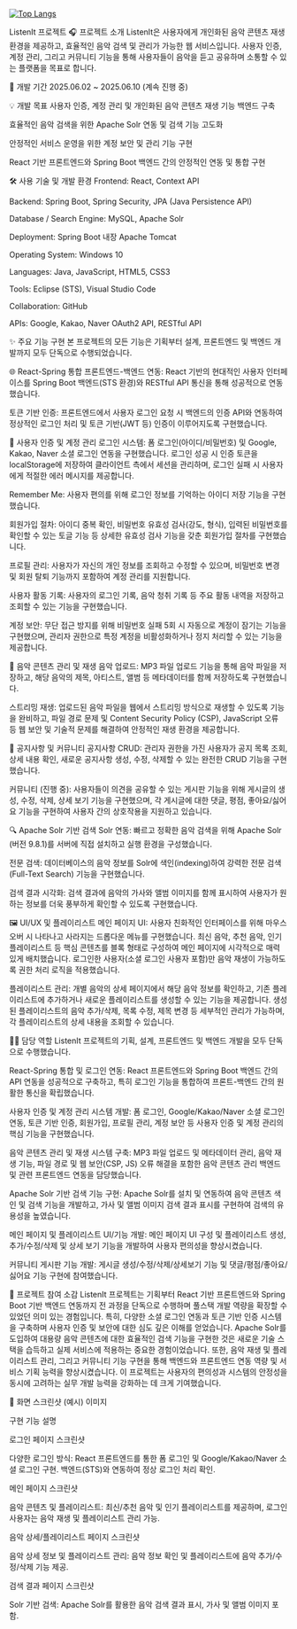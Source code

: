 [![Top Langs](https://github-readme-stats.vercel.app/api/top-langs/?username=bsh-ui)](https://github.com/anuraghazra/github-readme-stats)

ListenIt 프로젝트
🎧 프로젝트 소개
ListenIt은 사용자에게 개인화된 음악 콘텐츠 재생 환경을 제공하고, 효율적인 음악 검색 및 관리가 가능한 웹 서비스입니다. 사용자 인증, 계정 관리, 그리고 커뮤니티 기능을 통해 사용자들이 음악을 듣고 공유하며 소통할 수 있는 플랫폼을 목표로 합니다.

📅 개발 기간
2025.06.02 ~ 2025.06.10 (계속 진행 중)

💡 개발 목표
사용자 인증, 계정 관리 및 개인화된 음악 콘텐츠 재생 기능 백엔드 구축

효율적인 음악 검색을 위한 Apache Solr 연동 및 검색 기능 고도화

안정적인 서비스 운영을 위한 계정 보안 및 관리 기능 구현

React 기반 프론트엔드와 Spring Boot 백엔드 간의 안정적인 연동 및 통합 구현

🛠️ 사용 기술 및 개발 환경
Frontend: React, Context API

Backend: Spring Boot, Spring Security, JPA (Java Persistence API)

Database / Search Engine: MySQL, Apache Solr

Deployment: Spring Boot 내장 Apache Tomcat

Operating System: Windows 10

Languages: Java, JavaScript, HTML5, CSS3

Tools: Eclipse (STS), Visual Studio Code

Collaboration: GitHub

APIs: Google, Kakao, Naver OAuth2 API, RESTful API

✨ 주요 기능 구현
본 프로젝트의 모든 기능은 기획부터 설계, 프론트엔드 및 백엔드 개발까지 모두 단독으로 수행되었습니다.

🌐 React-Spring 통합
프론트엔드-백엔드 연동: React 기반의 현대적인 사용자 인터페이스를 Spring Boot 백엔드(STS 환경)와 RESTful API 통신을 통해 성공적으로 연동했습니다.

토큰 기반 인증: 프론트엔드에서 사용자 로그인 요청 시 백엔드의 인증 API와 연동하여 정상적인 로그인 처리 및 토큰 기반(JWT 등) 인증이 이루어지도록 구현했습니다.

🔐 사용자 인증 및 계정 관리
로그인 시스템: 폼 로그인(아이디/비밀번호) 및 Google, Kakao, Naver 소셜 로그인 연동을 구현했습니다. 로그인 성공 시 인증 토큰을 localStorage에 저장하여 클라이언트 측에서 세션을 관리하며, 로그인 실패 시 사용자에게 적절한 에러 메시지를 제공합니다.

Remember Me: 사용자 편의를 위해 로그인 정보를 기억하는 아이디 저장 기능을 구현했습니다.

회원가입 절차: 아이디 중복 확인, 비밀번호 유효성 검사(강도, 형식), 입력된 비밀번호를 확인할 수 있는 토글 기능 등 상세한 유효성 검사 기능을 갖춘 회원가입 절차를 구현했습니다.

프로필 관리: 사용자가 자신의 개인 정보를 조회하고 수정할 수 있으며, 비밀번호 변경 및 회원 탈퇴 기능까지 포함하여 계정 관리를 지원합니다.

사용자 활동 기록: 사용자의 로그인 기록, 음악 청취 기록 등 주요 활동 내역을 저장하고 조회할 수 있는 기능을 구현했습니다.

계정 보안: 무단 접근 방지를 위해 비밀번호 실패 5회 시 자동으로 계정이 잠기는 기능을 구현했으며, 관리자 권한으로 특정 계정을 비활성화하거나 정지 처리할 수 있는 기능을 제공합니다.

🎵 음악 콘텐츠 관리 및 재생
음악 업로드: MP3 파일 업로드 기능을 통해 음악 파일을 저장하고, 해당 음악의 제목, 아티스트, 앨범 등 메타데이터를 함께 저장하도록 구현했습니다.

스트리밍 재생: 업로드된 음악 파일을 웹에서 스트리밍 방식으로 재생할 수 있도록 기능을 완비하고, 파일 경로 문제 및 Content Security Policy (CSP), JavaScript 오류 등 웹 보안 및 기술적 문제를 해결하여 안정적인 재생 환경을 제공합니다.

📝 공지사항 및 커뮤니티
공지사항 CRUD: 관리자 권한을 가진 사용자가 공지 목록 조회, 상세 내용 확인, 새로운 공지사항 생성, 수정, 삭제할 수 있는 완전한 CRUD 기능을 구현했습니다.

커뮤니티 (진행 중): 사용자들이 의견을 공유할 수 있는 게시판 기능을 위해 게시글의 생성, 수정, 삭제, 상세 보기 기능을 구현했으며, 각 게시글에 대한 댓글, 평점, 좋아요/싫어요 기능을 구현하여 사용자 간의 상호작용을 지원하고 있습니다.

🔍 Apache Solr 기반 검색
Solr 연동: 빠르고 정확한 음악 검색을 위해 Apache Solr (버전 9.8.1)를 서버에 직접 설치하고 실행 환경을 구성했습니다.

전문 검색: 데이터베이스의 음악 정보를 Solr에 색인(indexing)하여 강력한 전문 검색(Full-Text Search) 기능을 구현했습니다.

검색 결과 시각화: 검색 결과에 음악의 가사와 앨범 이미지를 함께 표시하여 사용자가 원하는 정보를 더욱 풍부하게 확인할 수 있도록 구현했습니다.

🖼️ UI/UX 및 플레이리스트
메인 페이지 UI: 사용자 친화적인 인터페이스를 위해 마우스 오버 시 나타나고 사라지는 드롭다운 메뉴를 구현했습니다. 최신 음악, 추천 음악, 인기 플레이리스트 등 핵심 콘텐츠를 블록 형태로 구성하여 메인 페이지에 시각적으로 매력 있게 배치했습니다. 로그인한 사용자(소셜 로그인 사용자 포함)만 음악 재생이 가능하도록 권한 처리 로직을 적용했습니다.

플레이리스트 관리: 개별 음악의 상세 페이지에서 해당 음악 정보를 확인하고, 기존 플레이리스트에 추가하거나 새로운 플레이리스트를 생성할 수 있는 기능을 제공합니다. 생성된 플레이리스트의 음악 추가/삭제, 목록 수정, 제목 변경 등 세부적인 관리가 가능하며, 각 플레이리스트의 상세 내용을 조회할 수 있습니다.

🧑‍💻 담당 역할
ListenIt 프로젝트의 기획, 설계, 프론트엔드 및 백엔드 개발을 모두 단독으로 수행했습니다.

React-Spring 통합 및 로그인 연동: React 프론트엔드와 Spring Boot 백엔드 간의 API 연동을 성공적으로 구축하고, 특히 로그인 기능을 통합하여 프론트-백엔드 간의 원활한 통신을 확립했습니다.

사용자 인증 및 계정 관리 시스템 개발: 폼 로그인, Google/Kakao/Naver 소셜 로그인 연동, 토큰 기반 인증, 회원가입, 프로필 관리, 계정 보안 등 사용자 인증 및 계정 관리의 핵심 기능을 구현했습니다.

음악 콘텐츠 관리 및 재생 시스템 구축: MP3 파일 업로드 및 메타데이터 관리, 음악 재생 기능, 파일 경로 및 웹 보안(CSP, JS) 오류 해결을 포함한 음악 콘텐츠 관리 백엔드 및 관련 프론트엔드 연동을 담당했습니다.

Apache Solr 기반 검색 기능 구현: Apache Solr를 설치 및 연동하여 음악 콘텐츠 색인 및 검색 기능을 개발하고, 가사 및 앨범 이미지 검색 결과 표시를 구현하여 검색의 유용성을 높였습니다.

메인 페이지 및 플레이리스트 UI/기능 개발: 메인 페이지 UI 구성 및 플레이리스트 생성, 추가/수정/삭제 및 상세 보기 기능을 개발하여 사용자 편의성을 향상시켰습니다.

커뮤니티 게시판 기능 개발: 게시글 생성/수정/삭제/상세보기 기능 및 댓글/평점/좋아요/싫어요 기능 구현에 참여했습니다.

💭 프로젝트 참여 소감
ListenIt 프로젝트는 기획부터 React 기반 프론트엔드와 Spring Boot 기반 백엔드 연동까지 전 과정을 단독으로 수행하며 풀스택 개발 역량을 확장할 수 있었던 의미 있는 경험입니다. 특히, 다양한 소셜 로그인 연동과 토큰 기반 인증 시스템을 구축하며 사용자 인증 및 보안에 대한 심도 깊은 이해를 얻었습니다. Apache Solr를 도입하여 대용량 음악 콘텐츠에 대한 효율적인 검색 기능을 구현한 것은 새로운 기술 스택을 습득하고 실제 서비스에 적용하는 중요한 경험이었습니다. 또한, 음악 재생 및 플레이리스트 관리, 그리고 커뮤니티 기능 구현을 통해 백엔드와 프론트엔드 연동 역량 및 서비스 기획 능력을 향상시켰습니다. 이 프로젝트는 사용자의 편의성과 시스템의 안정성을 동시에 고려하는 실무 개발 능력을 강화하는 데 크게 기여했습니다.

📸 화면 스크린샷 (예시)
이미지

구현 기능 설명

로그인 페이지 스크린샷

다양한 로그인 방식: React 프론트엔드를 통한 폼 로그인 및 Google/Kakao/Naver 소셜 로그인 구현. 백엔드(STS)와 연동하여 정상 로그인 처리 확인.

메인 페이지 스크린샷

음악 콘텐츠 및 플레이리스트: 최신/추천 음악 및 인기 플레이리스트를 제공하며, 로그인 사용자는 음악 재생 및 플레이리스트 관리 가능.

음악 상세/플레이리스트 페이지 스크린샷

음악 상세 정보 및 플레이리스트 관리: 음악 정보 확인 및 플레이리스트에 음악 추가/수정/삭제 기능 제공.

검색 결과 페이지 스크린샷

Solr 기반 검색: Apache Solr를 활용한 음악 검색 결과 표시, 가사 및 앨범 이미지 포함.

